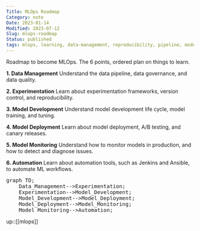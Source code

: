 ```yaml
---
Title: MLOps Roadmap
Category: note
Date: 2023-01-14
Modified: 2023-07-12
Slug: mlops-roadmap
Status: published
tags: mlops, learning, data-management, reproducibility, pipeline, model-life-cycle, model-tuning, canary-release, jenkins, ansible
---
```

Roadmap to become MLOps. The 6 points, ordered plan on things to learn.

**1.  Data Management**
Understand the data pipeline, data governance, and data quality.

**2.  Experimentation**
Learn about experimentation frameworks, version control, and reproducibility.

**3.  Model Development**
Understand model development life cycle, model training, and tuning.

**4.  Model Deployment**
Learn about model deployment, A/B testing, and canary releases.

**5.  Model Monitoring**
Understand how to monitor models in production, and how to detect and diagnose issues.

**6.  Automation**
Learn about automation tools, such as Jenkins and Ansible, to automate ML workflows.

<script type="module"> import mermaid from 'https://cdn.jsdelivr.net/npm/mermaid@10/dist/mermaid.esm.min.mjs'; mermaid.initialize({ startOnLoad: true }); </script>


<pre class="mermaid">
graph TD;
    Data_Management-->Experimentation;
    Experimentation-->Model_Development;
    Model_Development-->Model_Deployment;
    Model_Deployment-->Model_Monitoring;
    Model_Monitoring-->Automation;
</pre>

up::[[mlops]]
